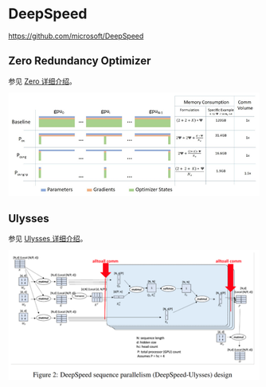 # DeepSpeed

https://github.com/microsoft/DeepSpeed

## Zero Redundancy Optimizer

参见 [Zero 详细介绍](./zero.md)。

![](./assets/zero_02.png)

## Ulysses

参见 [Ulysses 详细介绍](./deepspeed_ulysses.md)。

![](./assets/deepspeed_ulysses_02.png)
